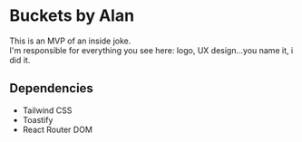 # Buckets by Alan

This is an MVP of an inside joke. <br />
I'm responsible for everything you see here: logo, UX design...you name it, i did it.

## Dependencies
- Tailwind CSS
- Toastify
- React Router DOM
